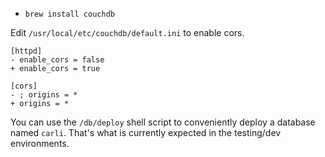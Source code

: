 
* `brew install couchdb`

Edit `/usr/local/etc/couchdb/default.ini` to enable cors.

    [httpd]
    - enable_cors = false 
    + enable_cors = true

    [cors]
    - ; origins = *
    + origins = *

You can use the `/db/deploy` shell script to conveniently deploy a
database named `carli`.  That's what is currently expected in the
testing/dev environments.
